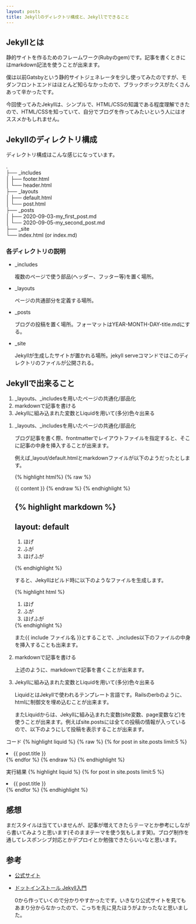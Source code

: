 ```yaml
---
layout: posts
title: Jekyllのディレクトリ構成と、Jekyllでできること
---
```


## Jekyllとは

静的サイトを作るためのフレームワーク(Rubyのgem)です。記事を書くときにはmarkdown記法を使うことが出来ます。

僕は以前Gatsbyという静的サイトジェネレータを少し使ってみたのですが、モダンフロントエンドはほとんど知らなかったので、ブラックボックスがたくさんあって辛かったです。

今回使ってみたJekyllは、シンプルで、HTML/CSSの知識である程度理解できたので、HTML/CSSを知っていて、自分でブログを作ってみたいという人にはオススメかもしれません。

## Jekyllのディレクトリ構成

ディレクトリ構成はこんな感じになっています。

.  
├── _includes  
│   ├── footer.html  
│   └── header.html  
├── _layouts  
│   ├── default.html  
│   └── post.html  
├── _posts  
│   ├── 2020-09-03-my_first_post.md  
│   └── 2020-09-05-my_second_post.md  
├── _site  
└── index.html (or index.md)  


### 各ディレクトリの説明

* _includes

  複数のページで使う部品(ヘッダー、フッター等)を置く場所。

* _layouts

  ページの共通部分を定義する場所。

* _posts

  ブログの投稿を置く場所。フォーマットはYEAR-MONTH-DAY-title.mdにする。

* _site

  Jekyllが生成したサイトが置かれる場所。jekyll serveコマンドではこのディレクトリのファイルが公開される。

## Jekyllで出来ること

1. \_layouts、\_includesを用いたページの共通化/部品化
2. markdownで記事を書ける
3. Jekyllに組み込まれた変数とLiquidを用いて(多分)色々出来る

<!-- dummy comment line for breaking list -->

1. \_layouts、\_includesを用いたページの共通化/部品化

    ブログ記事を書く際、frontmatterでレイアウトファイルを指定すると、そこに記事の中身を挿入することが出来ます。

    例えば\_layout/default.htmlとmarkdownファイルが以下のようだったとしま す。

    {% highlight html%}
    {% raw %}
      <!DOCTYPE html>
      <html lang="ja">

      <head>
        <meta charset="UTF-8">
        <meta name="viewport" content="width=device-width,      initial-scale=1.0">
        <title>Jekyll Blog</title>
      </head>

      <body>
        {{ content }}
      </body>

      </html>
    {% endraw %}
    {% endhighlight %}

    {% highlight markdown %}
      ---
      layout: default
      ---

      1. ほげ
      2. ふが
      3. ほげふが

    {% endhighlight %}

    すると、Jekyllはビルド時に以下のようなファイルを生成します。

    {% highlight html %}
      <!DOCTYPE html>
      <html lang="ja">

      <head>
        <meta charset="UTF-8">
        <meta name="viewport" content="width=device-width,      initial-scale=1.0">
        <title>Jekyll Blog</title>
      </head>

      <body>
        <ol>
        <li>ほげ</li>
        <li>ふが</li>
        <li>ほげふが</li>
      </ol>

      </body>

      </html>
    {% endhighlight %}

    また\{\{ include ファイル名 \}\}とすることで、\_includes以下のファイルの中身を挿入することも出来ます。

  2. markdownで記事を書ける

     上述のように、markdownで記事を書くことが出来ます。



3. Jekyllに組み込まれた変数とLiquidを用いて(多分)色々出来る

   LiquidとはJekyllで使われるテンプレート言語です。Railsのerbのように、htmlに制御文を埋め込むことが出来ます。

   またLiquidからは、Jekyllに組み込まれた変数(site変数、page変数など)を使うことが出来ます。例えばsite.postsには全ての投稿の情報が入っているので、以下のようにして投稿を表示することが出来ます。

  コード
  {% highlight liquid %}
    {% raw %}
    {% for post in site.posts limit:5 %}
      <li>{{ post.title }}</li>
    {% endfor %}
    {% endraw %}
  {% endhighlight %}

  実行結果
  {% highlight liquid %}
    {% for post in site.posts limit:5 %}
      <li>{{ post.title }}</li>
    {% endfor %}
  {% endhighlight %}

## 感想

まだスタイルは当てていませんが、記事が増えてきたらテーマとか参考にしながら書いてみようと思います(そのままテーマを使う気もします笑)。ブログ制作を通してレスポンシブ対応とかデプロイとか勉強できたらいいなと思います。

## 参考

* [公式サイト](http://jekyllrb-ja.github.io/)

* [ドットインストール Jekyll入門](https://dotinstall.com/lessons/basic_jekyll)

  0から作っていくので分かりやすかったです。いきなり公式サイトを見てもあまり分からなかったので、こっちを先に見たほうがよかったなと思いました。